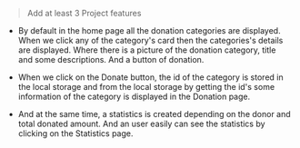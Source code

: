 > Add at least 3 Project features

- By default in the home page all the donation categories are displayed. When we click any of the category's card then the categories's details are displayed. Where there is a picture of the donation category, title and some descriptions. And a button of donation.

- When we click on the Donate button, the id of the category is stored in the local storage and from the local storage by getting the id's some information of the category is displayed in the Donation page.

- And at the same time, a statistics is created depending on the donor and total donated amount. And an user easily can see the statistics by clicking on the Statistics page.
